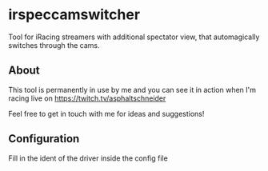 # irspeccamswitcher
Tool for iRacing streamers with additional spectator view, that automagically switches through the cams.

## About
This tool is permanently in use by me and you can see it in action when I'm racing live
on https://twitch.tv/asphaltschneider

Feel free to get in touch with me for ideas and suggestions!

## Configuration
Fill in the ident of the driver inside the config file

